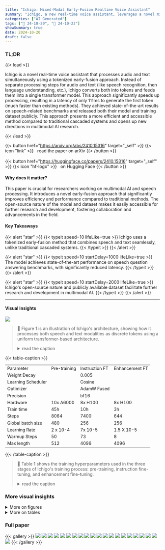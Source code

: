 ```yaml
---
title: "Ichigo: Mixed-Modal Early-Fusion Realtime Voice Assistant"
summary: "Ichigo, a new real-time voice assistant, leverages a novel mixed-modal early-fusion approach for superior speed and accuracy in speech-based tasks."
categories: ["AI Generated"]
tags: ["🔖 24-10-20", "🤗 24-10-22"]
showSummary: true
date: 2024-10-20
draft: false
---
```


### TL;DR


{{< lead >}}

Ichigo is a novel real-time voice assistant that processes audio and text simultaneously using a tokenized early-fusion approach.  Instead of separate processing steps for audio and text (like speech recognition, then language understanding, etc.), Ichigo converts both into tokens and feeds them into a single transformer model.  This approach significantly speeds up processing, resulting in a latency of only 111ms to generate the first token (much faster than existing methods).  They achieved state-of-the-art results on speech-related benchmarks and released both their model and training dataset publicly. This approach presents a more efficient and accessible method compared to traditional cascaded systems and opens up new directions in multimodal AI research.

{{< /lead >}}


{{< button href="https://arxiv.org/abs/2410.15316" target="_self" >}}
{{< icon "link" >}} &nbsp; read the paper on arXiv
{{< /button >}}
<br><br>
{{< button href="https://huggingface.co/papers/2410.15316" target="_self" >}}
{{< icon "hf-logo" >}} &nbsp; on Hugging Face
{{< /button >}}

#### Why does it matter?
This paper is crucial for researchers working on multimodal AI and speech processing.  It introduces a novel early-fusion approach that significantly improves efficiency and performance compared to traditional methods.  The open-source nature of the model and dataset makes it easily accessible for further research and development, fostering collaboration and advancements in the field.
#### Key Takeaways

{{< alert "star" >}}
{{< typeit speed=10 lifeLike=true >}} Ichigo uses a tokenized early-fusion method that combines speech and text seamlessly, unlike traditional cascaded systems. {{< /typeit >}}
{{< /alert >}}

{{< alert "star" >}}
{{< typeit speed=10 startDelay=1000 lifeLike=true >}} The model achieves state-of-the-art performance on speech question answering benchmarks, with significantly reduced latency. {{< /typeit >}}
{{< /alert >}}

{{< alert "star" >}}
{{< typeit speed=10 startDelay=2000 lifeLike=true >}} Ichigo's open-source nature and publicly available dataset facilitate further research and development in multimodal AI. {{< /typeit >}}
{{< /alert >}}

------
#### Visual Insights



![](figures/figures_3_0.png)

> 🔼 Figure 1 is an illustration of Ichigo's architecture, showing how it processes both speech and text modalities as discrete tokens using a uniform transformer-based architecture.
> <details>
> <summary>read the caption</summary>
> Figure 1. Ichigo represents speech and text modalities as discrete tokens and uses a uniform transformer-based architecture. It uses WhisperVQ to quantize speech into discrete tokens in the same manner with original text modality.
> </details>







{{< table-caption >}}
<table id='8' style='font-size:14px'><tr><td>Parameter</td><td>Pre-training</td><td>Instruction FT</td><td>Enhancement FT</td></tr><tr><td>Weight Decay</td><td></td><td>0.005</td><td></td></tr><tr><td>Learning Scheduler</td><td></td><td>Cosine</td><td></td></tr><tr><td>Optimizer</td><td></td><td>AdamW Fused</td><td></td></tr><tr><td>Precision</td><td></td><td>bf16</td><td></td></tr><tr><td>Hardware</td><td>10x A6000</td><td>8x H100</td><td>8x H100</td></tr><tr><td>Train time</td><td>45h</td><td>10h</td><td>3h</td></tr><tr><td>Steps</td><td>8064</td><td>7400</td><td>644</td></tr><tr><td>Global batch size</td><td>480</td><td>256</td><td>256</td></tr><tr><td>Learning Rate</td><td>2 x 10-4</td><td>7x 10-5</td><td>1.5 X 10-5</td></tr><tr><td>Warmup Steps</td><td>50</td><td>73</td><td>8</td></tr><tr><td>Max length</td><td>512</td><td>4096</td><td>4096</td></tr></table>{{< /table-caption >}}

> 🔼 Table 1 shows the training hyperparameters used in the three stages of Ichigo's training process: pre-training, instruction fine-tuning, and enhancement fine-tuning.
> <details>
> <summary>read the caption</summary>
> Table 1. Training Hyper-parameters for Ichigo's three-stage process.
> </details>



### More visual insights

<details>
<summary>More on figures
</summary>


![](figures/figures_6_0.png)

> 🔼 The figure shows the data processing pipeline for generating a speech instruction dataset, starting from open-source text datasets and using WhisperSpeech and WhisperVQ.
> <details>
> <summary>read the caption</summary>
> Figure 2. Data Processing Pipeline for Speech Instruction Dataset Generation. This chart illustrates the multi-stage filtering and conversion process, starting from 6M samples of multiple open-source instruction text datasets. The data undergoes filtering process results in 2.2M samples. Finally, these samples are converted to speech instruction data using WhisperSpeech (TTS) and WhisperVQ (speech to semantic tokens), creating the 1.3M pairs of Speech instruction and Text answer.
> </details>



![](figures/figures_9_0.png)

> 🔼 The figure illustrates Ichigo's architecture, showing how it quantizes both speech and text into discrete tokens before processing them with a uniform transformer-based architecture.
> <details>
> <summary>read the caption</summary>
> Figure 1. Ichigo represents speech and text modalities as discrete tokens and uses a uniform transformer-based architecture. It uses WhisperVQ to quantize speech into discrete tokens in the same manner with original text modality.
> </details>



![](figures/figures_12_0.png)

> 🔼 Ichigo processes both speech and text modalities as discrete tokens using a uniform transformer-based architecture.
> <details>
> <summary>read the caption</summary>
> Figure 1. Ichigo represents speech and text modalities as discrete tokens and uses a uniform transformer-based architecture. It uses WhisperVQ to quantize speech into discrete tokens in the same manner with original text modality.
> </details>



![](figures/figures_13_0.png)

> 🔼 Ichigo uses WhisperVQ to convert speech into discrete tokens, enabling a unified transformer architecture for both speech and text processing.
> <details>
> <summary>read the caption</summary>
> Figure 1. Ichigo represents speech and text modalities as discrete tokens and uses a uniform transformer-based architecture. It uses WhisperVQ to quantize speech into discrete tokens in the same manner with original text modality.
> </details>



![](figures/figures_13_1.png)

> 🔼 Ichigo processes both speech and text modalities as discrete tokens using a uniform transformer-based architecture.
> <details>
> <summary>read the caption</summary>
> Figure 1. Ichigo represents speech and text modalities as discrete tokens and uses a uniform transformer-based architecture. It uses WhisperVQ to quantize speech into discrete tokens in the same manner with original text modality.
> </details>



</details>




<details>
<summary>More on tables
</summary>


{{< table-caption >}}
<table id='5' style='font-size:14px'><tr><td>Model</td><td>OpenHermes-Audio</td><td>ALPACA-Audio</td></tr><tr><td>Whisper + Llama-3 8B</td><td>63.0</td><td>70.8</td></tr><tr><td>SALMONN</td><td>19.2</td><td>12.4</td></tr><tr><td>Qwen2-Audio</td><td>44.8</td><td>52.0</td></tr><tr><td>WavLM</td><td>22.4</td><td>21.6</td></tr><tr><td>Ichigo instruct v0.3 (Phase 3)</td><td>67.8</td><td>67.2</td></tr></table>{{< /table-caption >}}
> 🔼 {{ table.description }}
> <details>
> <summary>read the caption</summary>
> {{ table.caption }}
> </details>


> Table 2 compares the performance of Ichigo against three other speech language models and a cascaded system on two speech question-answering (SQA) benchmarks from AudioBench.


{{< table-caption >}}
<table id='2' style='font-size:18px'><tr><td>Model</td><td>Latency (avg.) (ms)</td><td>VRAM usage (GB)</td></tr><tr><td>Qwen2-Audio</td><td>317.45 士 8.30</td><td>32</td></tr><tr><td>Cascaded system</td><td>453.18 士 15.02</td><td>19</td></tr><tr><td>Ichigo</td><td>111.52 士 7.73</td><td>19</td></tr></table>{{< /table-caption >}}
> 🔼 {{ table.description }}
> <details>
> <summary>read the caption</summary>
> {{ table.caption }}
> </details>


> Table 3 compares the latency to the first token and VRAM usage of Ichigo against other speech language models and cascaded systems.


{{< table-caption >}}
<table id='1' style='font-size:18px'><tr><td>Model</td><td>MMLU (5-shots)</td><td>GPQA (0-shot)</td><td>GSM-8K (CoT) (8-shots)</td><td>Avg.</td></tr><tr><td>Llama3 8B Instruct</td><td>69.4</td><td>30.4</td><td>84.5</td><td>61.43</td></tr><tr><td>Ichigo base v0.2</td><td>47.66</td><td>28.13</td><td>N/A *</td><td>N/A *</td></tr><tr><td>Ichigo instruct v0.2</td><td>50.27</td><td>26.56</td><td>53.58</td><td>43.47</td></tr><tr><td>Ichigo base v0.3</td><td>42.11</td><td>28.57</td><td>N/A *</td><td>* N/A</td></tr><tr><td>Ichigo instruct v0.3 (phase 2)</td><td>63.08</td><td>28.35</td><td>76.50</td><td>55.98</td></tr><tr><td>Ichigo instruct v0.3 (phase 3)</td><td>63.79</td><td>29.69</td><td>75.28</td><td>56.25</td></tr></table>{{< /table-caption >}}
> 🔼 {{ table.description }}
> <details>
> <summary>read the caption</summary>
> {{ table.caption }}
> </details>


> Table 4 compares the performance of different versions of the Ichigo model against the original Llama3 8B Instruct model across three benchmarks: MMLU, GPQA, and GSM-8K.


{{< table-caption >}}
<table id='10' style='font-size:14px'><tr><td>Test Name</td><td>Transcribe token</td><td>SpeechQA</td><td>Instruction</td><td>Transcription</td><td>MMLU</td></tr><tr><td>Recovery test 1</td><td>1</td><td>1</td><td>1</td><td>0</td><td>0.515</td></tr><tr><td>Recovery test 2</td><td>1</td><td>1</td><td>1</td><td>1</td><td>0.480</td></tr><tr><td>Recovery test 3</td><td>0</td><td>1</td><td>1</td><td>1</td><td>0.630</td></tr></table>{{< /table-caption >}}
> 🔼 {{ table.description }}
> <details>
> <summary>read the caption</summary>
> {{ table.caption }}
> </details>


> The table summarizes the results of ablation studies conducted to investigate the impact of different training configurations on the model's performance, specifically focusing on the inclusion of a new transcription token.


</details>


### Full paper

{{< gallery >}}
<img src="paper_images/1.png" class="grid-w50 md:grid-w33 xl:grid-w25" />
<img src="paper_images/2.png" class="grid-w50 md:grid-w33 xl:grid-w25" />
<img src="paper_images/3.png" class="grid-w50 md:grid-w33 xl:grid-w25" />
<img src="paper_images/4.png" class="grid-w50 md:grid-w33 xl:grid-w25" />
<img src="paper_images/5.png" class="grid-w50 md:grid-w33 xl:grid-w25" />
<img src="paper_images/6.png" class="grid-w50 md:grid-w33 xl:grid-w25" />
<img src="paper_images/7.png" class="grid-w50 md:grid-w33 xl:grid-w25" />
<img src="paper_images/8.png" class="grid-w50 md:grid-w33 xl:grid-w25" />
<img src="paper_images/9.png" class="grid-w50 md:grid-w33 xl:grid-w25" />
<img src="paper_images/10.png" class="grid-w50 md:grid-w33 xl:grid-w25" />
<img src="paper_images/11.png" class="grid-w50 md:grid-w33 xl:grid-w25" />
<img src="paper_images/12.png" class="grid-w50 md:grid-w33 xl:grid-w25" />
<img src="paper_images/13.png" class="grid-w50 md:grid-w33 xl:grid-w25" />
<img src="paper_images/14.png" class="grid-w50 md:grid-w33 xl:grid-w25" />
<img src="paper_images/15.png" class="grid-w50 md:grid-w33 xl:grid-w25" />
<img src="paper_images/16.png" class="grid-w50 md:grid-w33 xl:grid-w25" />
<img src="paper_images/17.png" class="grid-w50 md:grid-w33 xl:grid-w25" />
<img src="paper_images/18.png" class="grid-w50 md:grid-w33 xl:grid-w25" />
<img src="paper_images/19.png" class="grid-w50 md:grid-w33 xl:grid-w25" />
<img src="paper_images/20.png" class="grid-w50 md:grid-w33 xl:grid-w25" />
<img src="paper_images/21.png" class="grid-w50 md:grid-w33 xl:grid-w25" />
{{< /gallery >}}